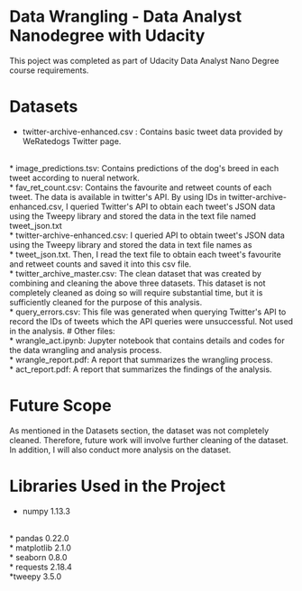 # Data Wrangling -  Data Analyst Nanodegree with Udacity
This poject was completed as part of Udacity Data Analyst Nano Degree course requirements.
<br>
# Datasets
* twitter-archive-enhanced.csv : Contains basic tweet data provided by WeRatedogs Twitter page. 
<br>
* image_predictions.tsv: Contains predictions of the dog's breed in each tweet according to nueral network.
<br>
* fav_ret_count.csv: Contains the favourite and retweet counts of each tweet. The data is available in twitter's API. By using IDs in     twitter-archive-enhanced.csv, I queried Twitter's API to obtain each tweet's JSON data using the Tweepy library and stored the data in   the text file named tweet_json.txt
<br>
* twitter-archive-enhanced.csv: I queried API to obtain tweet's JSON data using the Tweepy library and stored the data in text file       names as <br>
* tweet_json.txt. Then, I read the text file to obtain each tweet's favourite and retweet counts and saved it into this csv file.
<br>
* twitter_archive_master.csv: The clean dataset that was created by combining and cleaning the above three datasets. This dataset is not   completely cleaned as doing so will require substantial time, but it is sufficiently cleaned for the purpose of this analysis.
<br>
* query_errors.csv: This file was generated when querying Twitter's API to record the IDs of tweets which the API queries were             unsuccessful. Not used in the analysis.
# Other files:
<br>
* wrangle_act.ipynb: Jupyter notebook that contains details and codes for the data wrangling and analysis process.
<br>
* wrangle_report.pdf: A report that summarizes the wrangling process.
<br>
* act_report.pdf: A report that summarizes the findings of the analysis.

# Future Scope
As mentioned in the Datasets section, the dataset was not completely cleaned. Therefore, future work will involve further cleaning of the dataset. In addition, I will also conduct more analysis on the dataset.

# Libraries Used in the Project
* numpy 1.13.3
<br>
* pandas 0.22.0
<br>
* matplotlib 2.1.0
<br>
* seaborn 0.8.0
<br>
* requests 2.18.4
<br>
*tweepy 3.5.0
